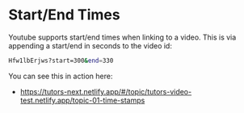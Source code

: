 # Start/End Times

Youtube supports start/end times when linking to a video. This is via appending a start/end in seconds to the video id:

~~~bash
Hfw1lbErjws?start=300&end=330
~~~

You can see this in action here:

- <https://tutors-next.netlify.app/#/topic/tutors-video-test.netlify.app/topic-01-time-stamps>



